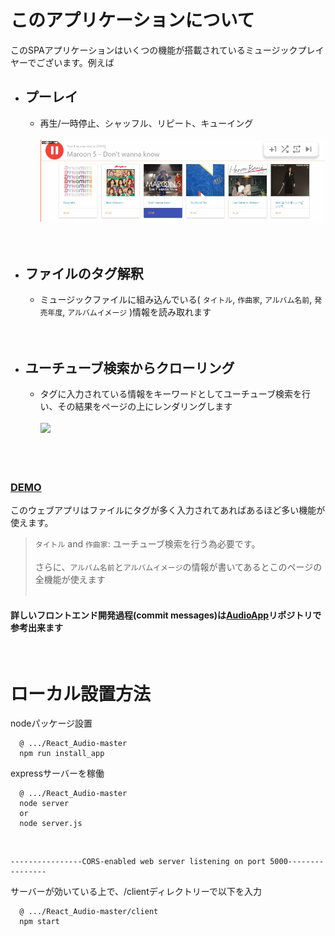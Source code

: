 # このアプリケーションについて
このSPAアプリケーションはいくつの機能が搭載されているミュージックプレイヤーでございます。例えば
* プーレイ
    -
    - 再生/一時停止、シャッフル、リピート、キューイング<br/>
      <br/><img src="https://raw.githubusercontent.com/Sessho-maru/React_Audio/master/example_2.gif"/>
    <br/><br/><br/>
* ファイルのタグ解釈
  -
  - ミュージックファイルに組み込んでいる( `タイトル`, `作曲家`, `アルバム名前`, `発売年度`, `アルバムイメージ` )情報を読み取れます
  <br/><br/><br/>
* ユーチューブ検索からクローリング
  -
  - タグに入力されている情報をキーワードとしてユーチューブ検索を行い、その結果をページの上にレンダリングします<br/>
    <br/><img src="https://raw.githubusercontent.com/Sessho-maru/React_Audio/master/example.gif"/><br/><br/><br/><br/>

### **[DEMO](http://54.185.201.229/)**

このウェブアプリはファイルにタグが多く入力されてあればあるほど多い機能が使えます。<br/>
> `タイトル` and `作曲家`: ユーチューブ検索を行う為必要です。<br/><br/>
> さらに、`アルバム名前`と`アルバムイメージ`の情報が書いてあるとこのページの全機能が使えます<br/><br/>

#### 詳しいフロントエンド開発過程(commit messages)は[AudioApp](https://github.com/Sessho-maru/AudioApp)リポジトリで参考出来ます

<br/>

# ローカル設置方法
nodeパッケージ設置
```
  @ .../React_Audio-master
  npm run install_app
```

expressサーバーを稼働
```
  @ .../React_Audio-master
  node server
  or
  node server.js
```
<br/>

```
----------------CORS-enabled web server listening on port 5000----------------
```
サーバーが効いている上で、/clientディレクトリーで以下を入力
```
  @ .../React_Audio-master/client
  npm start
```
